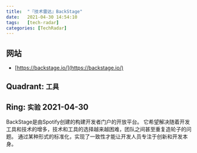 ```yaml
---
title:  "『技术雷达』BackStage"
date:   2021-04-30 14:54:10
tags:   [tech-radar]
categories: [TechRadar]
---
```


## 网站

- [https://backstage.io/](https://backstage.io/)

## Quadrant: `工具`

## Ring: `实验` 2021-04-30

BackStage是由Spotify创建的构建开发者门户的开放平台。 它希望解决随着开发工具和技术的增多，技术和工具的选择越来越困难，团队之间甚至重复造轮子的问题。
通过某种形式的标准化，实现了一致性才能让开发人员专注于创新和开发本身。


